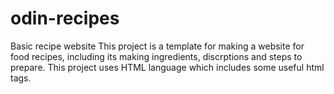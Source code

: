 # odin-recipes
Basic recipe website
This project is a template for making a website for food recipes, including its making ingredients, discrptions and steps to prepare.
This project uses HTML language which includes some useful html tags.